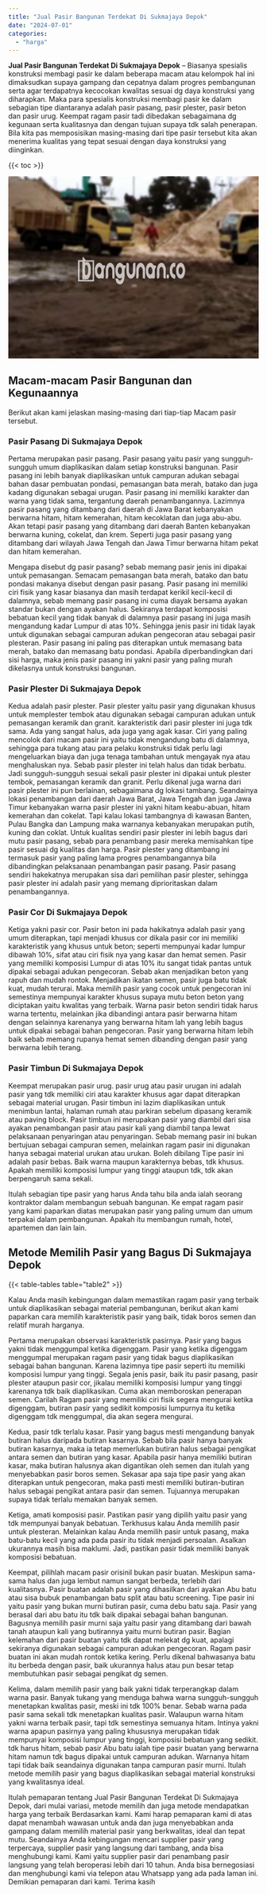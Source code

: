 ```yaml
---
title: "Jual Pasir Bangunan Terdekat Di Sukmajaya Depok"
date: "2024-07-01"
categories: 
  - "harga"
---
```


**Jual Pasir Bangunan Terdekat Di Sukmajaya Depok** – Biasanya spesialis konstruksi membagi pasir ke dalam beberapa macam atau kelompok hal ini dimaksudkan supaya gampang dan cepatnya dalam progres pembangunan serta agar terdapatnya kecocokan kwalitas sesuai dg daya konstruksi yang diharapkan. Maka para spesialis konstruksi membagi pasir ke dalam sebagian tipe diantaranya adalah pasir pasang, pasir plester, pasir beton dan pasir urug. Keempat ragam pasir tadi dibedakan sebagaimana dg kegunaan serta kualitasnya dan dengan tujuan supaya tdk salah penerapan. Bila kita pas memposisikan masing-masing dari tipe pasir tersebut kita akan menerima kualitas yang tepat sesuai dengan daya konstruksi yang diinginkan.

{{< toc >}}

![Jual Pasir Bangunan Terdekat Di Sukmajaya Depok](/images/jual-pasir-bangunan-11.png)

## Macam-macam Pasir Bangunan dan Kegunaannya

Berikut akan kami jelaskan masing-masing dari tiap-tiap Macam pasir tersebut.

### Pasir Pasang Di Sukmajaya Depok

Pertama merupakan pasir pasang. Pasir pasang yaitu pasir yang sungguh-sungguh umum diaplikasikan dalam setiap konstruksi bangunan. Pasir pasang ini lebih banyak diaplikasikan untuk campuran adukan sebagai bahan dasar pembuatan pondasi, pemasangan bata merah, batako dan juga kadang digunakan sebagai urugan. Pasir pasang ini memiliki karakter dan warna yang tidak sama, tergantung daerah penambangannya. Lazimnya pasir pasang yang ditambang dari daerah di Jawa Barat kebanyakan berwarna hitam, hitam kemerahan, hitam kecoklatan dan juga abu-abu. Akan tetapi pasir pasang yang ditambang dari daerah Banten kebanyakan berwarna kuning, cokelat, dan krem. Seperti juga pasir pasang yang ditambang dari wilayah Jawa Tengah dan Jawa Timur berwarna hitam pekat dan hitam kemerahan.

Mengapa disebut dg pasir pasang? sebab memang pasir jenis ini dipakai untuk pemasangan. Semacam pemasangan bata merah, batako dan batu pondasi makanya disebut dengan pasir pasang. Pasir pasang ini memiliki ciri fisik yang kasar biasanya dan masih terdapat kerikil kecil-kecil di dalamnya, sebab memang pasir pasang ini cuma diayak bersama ayakan standar bukan dengan ayakan halus. Sekiranya terdapat komposisi bebatuan kecil yang tidak banyak di dalamnya pasir pasang ini juga masih mengandung kadar Lumpur di atas 10%. Sehingga jenis pasir ini tidak layak untuk digunakan sebagai campuran adukan pengecoran atau sebagai pasir plesteran. Pasir pasang ini paling pas diterapkan untuk memasang bata merah, batako dan memasang batu pondasi. Apabila diperbandingkan dari sisi harga, maka jenis pasir pasang ini yakni pasir yang paling murah dikelasnya untuk konstruksi bangunan.

### Pasir Plester Di Sukmajaya Depok

Kedua adalah pasir plester. Pasir plester yaitu pasir yang digunakan khusus untuk memplester tembok atau digunakan sebagai campuran adukan untuk pemasangan keramik dan granit. karakteristik dari pasir plester ini juga tdk sama. Ada yang sangat halus, ada juga yang agak kasar. Ciri yang paling mencolok dari macam pasir ini yaitu tidak mengandung batu di dalamnya, sehingga para tukang atau para pelaku konstruksi tidak perlu lagi mengeluarkan biaya dan juga tenaga tambahan untuk mengayak nya atau menghaluskan nya. Sebab pasir plester ini telah halus dan tidak berbatu. Jadi sungguh-sungguh sesuai sekali pasir plester ini dipakai untuk plester tembok, pemasangan keramik dan granit. Perlu dikenal juga warna dari pasir plester ini pun berlainan, sebagaimana dg lokasi tambang. Seandainya lokasi penambangan dari daerah Jawa Barat, Jawa Tengah dan juga Jawa Timur kebanyakan warna pasir plester ini yakni hitam keabu-abuan, hitam kemerahan dan cokelat. Tapi kalau lokasi tambangnya di kawasan Banten, Pulau Bangka dan Lampung maka warnanya kebanyakan merupakan putih, kuning dan coklat. Untuk kualitas sendiri pasir plester ini lebih bagus dari mutu pasir pasang, sebab para penambang pasir mereka memisahkan tipe pasir sesuai dg kualitas dan harga. Pasir plester yang ditambang ini termasuk pasir yang paling lama progres penambangannya bila dibandingkan pelaksanaan penambangan pasir pasang. Pasir pasang sendiri hakekatnya merupakan sisa dari pemilihan pasir plester, sehingga pasir plester ini adalah pasir yang memang diprioritaskan dalam penambangannya.

### Pasir Cor Di Sukmajaya Depok

Ketiga yakni pasir cor. Pasir beton ini pada hakikatnya adalah pasir yang umum diterapkan, tapi menjadi khusus cor dikala pasir cor ini memiliki karakteristik yang khusus untuk beton; seperti mempunyai kadar lumpur dibawah 10%, sifat atau ciri fisik nya yang kasar dan hemat semen. Pasir yang memiliki komposisi Lumpur di atas 10% itu sangat tidak pantas untuk dipakai sebagai adukan pengecoran. Sebab akan menjadikan beton yang rapuh dan mudah rontok. Menjadikan ikatan semen, pasir juga batu tidak kuat, mudah terurai. Maka memilih pasir yang cocok untuk pengecoran ini semestinya mempunyai karakter khusus supaya mutu beton beton yang diciptakan yaitu kwalitas yang terbaik. Warna pasir beton sendiri tidak harus warna tertentu, melainkan jika dibandingi antara pasir berwarna hitam dengan selainnya karenanya yang berwarna hitam lah yang lebih bagus untuk dipakai sebagai bahan pengecoran. Pasir yang berwarna hitam lebih baik sebab memang rupanya hemat semen dibanding dengan pasir yang berwarna lebih terang.

### Pasir Timbun Di Sukmajaya Depok

Keempat merupakan pasir urug. pasir urug atau pasir urugan ini adalah pasir yang tdk memiliki ciri atau karakter khusus agar dapat diterapkan sebagai material urugan. Pasir timbun ini lazim diaplikasikan untuk menimbun lantai, halaman rumah atau parkiran sebelum dipasang keramik atau paving block. Pasir timbun ini merupakan pasir yang diambil dari sisa ayakan penambangan pasir atau pasir kali yang diambil tanpa lewat pelaksanaan penyaringan atau penyaringan. Sebab memang pasir ini bukan bertujuan sebagai campuran semen, melainkan ragam pasir ini digunakan hanya sebagai material urukan atau urukan. Boleh dibilang Tipe pasir ini adalah pasir bebas. Baik warna maupun karakternya bebas, tdk khusus. Apakah memiliki komposisi lumpur yang tinggi ataupun tdk, tdk akan berpengaruh sama sekali.

Itulah sebagian tipe pasir yang harus Anda tahu bila anda ialah seorang kontraktor dalam membangun sebuah bangunan. Ke empat ragam pasir yang kami paparkan diatas merupakan pasir yang paling umum dan umum terpakai dalam pembangunan. Apakah itu membangun rumah, hotel, apartemen dan lain lain.

## Metode Memilih Pasir yang Bagus Di Sukmajaya Depok

{{< table-tables table="table2" >}}

Kalau Anda masih kebingungan dalam memastikan ragam pasir yang terbaik untuk diaplikasikan sebagai material pembangunan, berikut akan kami paparkan cara memilih karakteristik pasir yang baik, tidak boros semen dan relatif murah harganya.

Pertama merupakan observasi karakteristik pasirnya. Pasir yang bagus yakni tidak menggumpal ketika digenggam. Pasir yang ketika digenggam menggumpal merupakan ragam pasir yang tidak bagus diaplikasikan sebagai bahan bangunan. Karena lazimnya tipe pasir seperti itu memiliki komposisi lumpur yang tinggi. Segala jenis pasir, baik itu pasir pasang, pasir plester ataupun pasir cor, jikalau memiliki komposisi lumpur yang tinggi karenanya tdk baik diaplikasikan. Cuma akan memboroskan penerapan semen. Carilah Ragam pasir yang memiliki ciri fisik segera mengurai ketika digenggam, butiran pasir yang sedikit komposisi lumpurnya itu ketika digenggam tdk menggumpal, dia akan segera mengurai.

Kedua, pasir tdk terlalu kasar. Pasir yang bagus mesti mengandung banyak butiran halus daripada butiran kasarnya. Sebab bila pasir hanya banyak butiran kasarnya, maka ia tetap memerlukan butiran halus sebagai pengikat antara semen dan butiran yang kasar. Apabila pasir hanya memiliki butiran kasar, maka butiran halusnya akan digantikan oleh semen dan itulah yang menyebabkan pasir boros semen. Sekasar apa saja tipe pasir yang akan diterapkan untuk pengecoran, maka pasti mesti memiliki butiran-butiran halus sebagai pengikat antara pasir dan semen. Tujuannya merupakan supaya tidak terlalu memakan banyak semen.

Ketiga, amati komposisi pasir. Pastikan pasir yang dipilih yaitu pasir yang tdk mempunyai banyak bebatuan. Terkhusus kalau Anda memilih pasir untuk plesteran. Melainkan kalau Anda memilih pasir untuk pasang, maka batu-batu kecil yang ada pada pasir itu tidak menjadi persoalan. Asalkan ukurannya masih bisa maklumi. Jadi, pastikan pasir tidak memiliki banyak komposisi bebatuan.

Keempat, pilihlah macam pasir orisinil bukan pasir buatan. Meskipun sama-sama halus dan juga lembut namun sangat berbeda, terlebih dari kualitasnya. Pasir buatan adalah pasir yang dihasilkan dari ayakan Abu batu atau sisa bubuk penambangan batu split atau batu screening. Tipe pasir ini yaitu pasir yang bukan murni butiran pasir, cuma debu batu saja. Pasir yang berasal dari abu batu itu tdk baik dipakai sebagai bahan bangunan. Bagusnya memilih pasir murni saja yaitu pasir yang ditambang dari bawah tanah ataupun kali yang butirannya yaitu murni butiran pasir. Bagian kelemahan dari pasir buatan yaitu tdk dapat melekat dg kuat, apalagi sekiranya digunakan sebagai campuran adukan pengecoran. Ragam pasir buatan ini akan mudah rontok ketika kering. Perlu dikenal bahwasanya batu itu berbeda dengan pasir, baik ukurannya halus atau pun besar tetap membutuhkan pasir sebagai pengikat dg semen.

Kelima, dalam memilih pasir yang baik yakni tidak terperangkap dalam warna pasir. Banyak tukang yang menduga bahwa warna sungguh-sungguh menetapkan kwalitas pasir, meski ini tdk 100% benar. Sebab warna pada pasir sama sekali tdk menetapkan kualitas pasir. Walaupun warna hitam yakni warna terbaik pasir, tapi tdk semestinya semuanya hitam. Intinya yakni warna apapun pasirnya yang paling khususnya merupakan tidak mempunyai komposisi lumpur yang tinggi, komposisi bebatuan yang sedikit. tdk harus hitam, sebab pasir Abu batu ialah tipe pasir buatan yang berwarna hitam namun tdk bagus dipakai untuk campuran adukan. Warnanya hitam tapi tidak baik seandainya digunakan tanpa campuran pasir murni. Itulah metode memilih pasir yang bagus diaplikasikan sebagai material konstruksi yang kwalitasnya ideal.

Itulah pemaparan tentang Jual Pasir Bangunan Terdekat Di Sukmajaya Depok, dari mulai variasi, metode memilih dan juga metode mendapatkan harga yang terbaik Berdasarkan kami. Kami harap pemaparan kami di atas dapat menambah wawasan untuk anda dan juga menyebabkan anda gampang dalam memilih material pasir yang berkwalitas, ideal dan tepat mutu. Seandainya Anda kebingungan mencari supplier pasir yang terpercaya, supplier pasir yang langsung dari tambang, anda bisa menghubungi kami. Kami yaitu supplier pasir dari penambang pasir langsung yang telah beroperasi lebih dari 10 tahun. Anda bisa bernegosiasi dan menghubungi kami via telepon atau Whatsapp yang ada pada laman ini. Demikian pemaparan dari kami. Terima kasih
